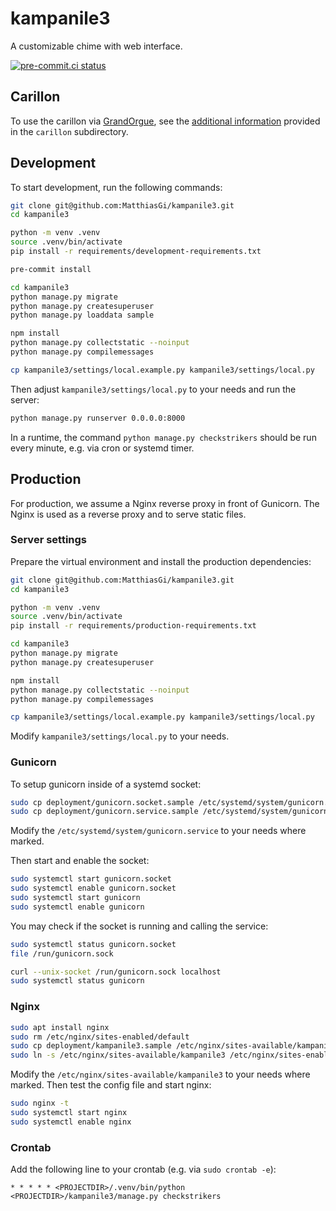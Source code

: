 # kampanile3

A customizable chime with web interface.

[![pre-commit.ci status](https://results.pre-commit.ci/badge/github/MatthiasGi/kampanile3/main.svg)](https://results.pre-commit.ci/latest/github/MatthiasGi/kampanile3/main)

## Carillon

To use the carillon via [GrandOrgue](https://github.com/GrandOrgue/grandorgue),
see the [additional information](carillon/README.md) provided in the `carillon`
subdirectory.

## Development

To start development, run the following commands:

```bash
git clone git@github.com:MatthiasGi/kampanile3.git
cd kampanile3

python -m venv .venv
source .venv/bin/activate
pip install -r requirements/development-requirements.txt

pre-commit install

cd kampanile3
python manage.py migrate
python manage.py createsuperuser
python manage.py loaddata sample

npm install
python manage.py collectstatic --noinput
python manage.py compilemessages

cp kampanile3/settings/local.example.py kampanile3/settings/local.py
```

Then adjust `kampanile3/settings/local.py` to your needs and run the server:

```bash
python manage.py runserver 0.0.0.0:8000
```

In a runtime, the command `python manage.py checkstrikers` should be run every
minute, e.g. via cron or systemd timer.

## Production

For production, we assume a Nginx reverse proxy in front of Gunicorn. The Nginx
is used as a reverse proxy and to serve static files.

### Server settings

Prepare the virtual environment and install the production dependencies:

```bash
git clone git@github.com:MatthiasGi/kampanile3.git
cd kampanile3

python -m venv .venv
source .venv/bin/activate
pip install -r requirements/production-requirements.txt

cd kampanile3
python manage.py migrate
python manage.py createsuperuser

npm install
python manage.py collectstatic --noinput
python manage.py compilemessages

cp kampanile3/settings/local.example.py kampanile3/settings/local.py
```

Modify `kampanile3/settings/local.py` to your needs.

### Gunicorn

To setup gunicorn inside of a systemd socket:

```bash
sudo cp deployment/gunicorn.socket.sample /etc/systemd/system/gunicorn.socket
sudo cp deployment/gunicorn.service.sample /etc/systemd/system/gunicorn.service
```

Modify the `/etc/systemd/system/gunicorn.service` to your needs where marked.

Then start and enable the socket:

```bash
sudo systemctl start gunicorn.socket
sudo systemctl enable gunicorn.socket
sudo systemctl start gunicorn
sudo systemctl enable gunicorn
```

You may check if the socket is running and calling the service:

```bash
sudo systemctl status gunicorn.socket
file /run/gunicorn.sock

curl --unix-socket /run/gunicorn.sock localhost
sudo systemctl status gunicorn
```

### Nginx

```bash
sudo apt install nginx
sudo rm /etc/nginx/sites-enabled/default
sudo cp deployment/kampanile3.sample /etc/nginx/sites-available/kampanile3
sudo ln -s /etc/nginx/sites-available/kampanile3 /etc/nginx/sites-enabled/kampanile3
```

Modify the `/etc/nginx/sites-available/kampanile3` to your needs where marked.
Then test the config file and start nginx:

```bash
sudo nginx -t
sudo systemctl start nginx
sudo systemctl enable nginx
```

### Crontab

Add the following line to your crontab (e.g. via `sudo crontab -e`):

```text
* * * * * <PROJECTDIR>/.venv/bin/python <PROJECTDIR>/kampanile3/manage.py checkstrikers
```
